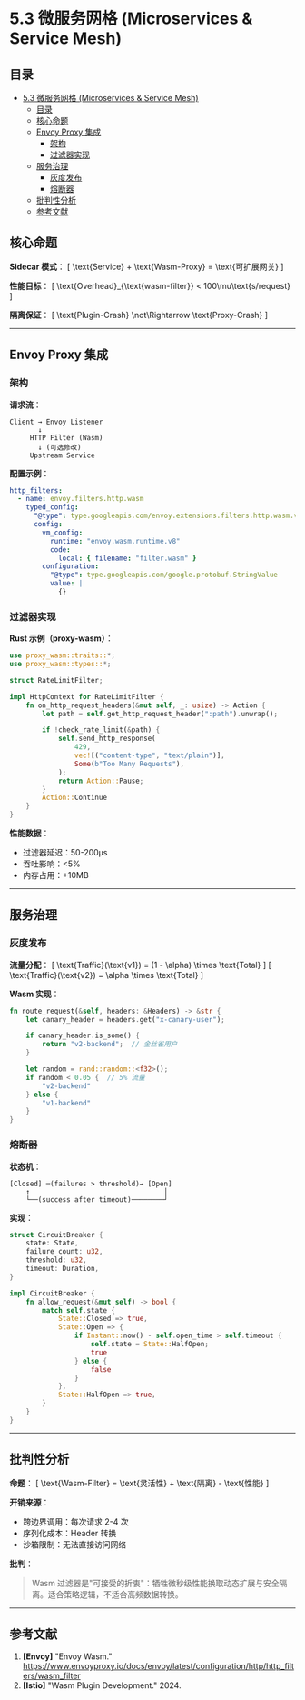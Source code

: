 # 5.3 微服务网格 (Microservices & Service Mesh)

## 目录

- [5.3 微服务网格 (Microservices \& Service Mesh)](#53-微服务网格-microservices--service-mesh)
  - [目录](#目录)
  - [核心命题](#核心命题)
  - [Envoy Proxy 集成](#envoy-proxy-集成)
    - [架构](#架构)
    - [过滤器实现](#过滤器实现)
  - [服务治理](#服务治理)
    - [灰度发布](#灰度发布)
    - [熔断器](#熔断器)
  - [批判性分析](#批判性分析)
  - [参考文献](#参考文献)

## 核心命题

**Sidecar 模式**：
\[
\text{Service} + \text{Wasm-Proxy} = \text{可扩展网关}
\]

**性能目标**：
\[
\text{Overhead}_{\text{wasm-filter}} < 100\mu\text{s/request}
\]

**隔离保证**：
\[
\text{Plugin-Crash} \not\Rightarrow \text{Proxy-Crash}
\]

---

## Envoy Proxy 集成

### 架构

**请求流**：

```
Client → Envoy Listener
       ↓
     HTTP Filter (Wasm)
       ↓ (可选修改)
     Upstream Service
```

**配置示例**：

```yaml
http_filters:
  - name: envoy.filters.http.wasm
    typed_config:
      "@type": type.googleapis.com/envoy.extensions.filters.http.wasm.v3.Wasm
      config:
        vm_config:
          runtime: "envoy.wasm.runtime.v8"
          code:
            local: { filename: "filter.wasm" }
        configuration:
          "@type": type.googleapis.com/google.protobuf.StringValue
          value: |
            {}
```

### 过滤器实现

**Rust 示例（proxy-wasm）**：

```rust
use proxy_wasm::traits::*;
use proxy_wasm::types::*;

struct RateLimitFilter;

impl HttpContext for RateLimitFilter {
    fn on_http_request_headers(&mut self, _: usize) -> Action {
        let path = self.get_http_request_header(":path").unwrap();

        if !check_rate_limit(&path) {
            self.send_http_response(
                429,
                vec![("content-type", "text/plain")],
                Some(b"Too Many Requests"),
            );
            return Action::Pause;
        }
        Action::Continue
    }
}
```

**性能数据**：

- 过滤器延迟：50-200μs
- 吞吐影响：<5%
- 内存占用：+10MB

---

## 服务治理

### 灰度发布

**流量分配**：
\[
\text{Traffic}(\text{v1}) = (1 - \alpha) \times \text{Total}
\]
\[
\text{Traffic}(\text{v2}) = \alpha \times \text{Total}
\]

**Wasm 实现**：

```rust
fn route_request(&self, headers: &Headers) -> &str {
    let canary_header = headers.get("x-canary-user");

    if canary_header.is_some() {
        return "v2-backend";  // 金丝雀用户
    }

    let random = rand::random::<f32>();
    if random < 0.05 {  // 5% 流量
        "v2-backend"
    } else {
        "v1-backend"
    }
}
```

### 熔断器

**状态机**：

```
[Closed] ─(failures > threshold)→ [Open]
    ↑                                 │
    └──(success after timeout)────────┘
```

**实现**：

```rust
struct CircuitBreaker {
    state: State,
    failure_count: u32,
    threshold: u32,
    timeout: Duration,
}

impl CircuitBreaker {
    fn allow_request(&mut self) -> bool {
        match self.state {
            State::Closed => true,
            State::Open => {
                if Instant::now() - self.open_time > self.timeout {
                    self.state = State::HalfOpen;
                    true
                } else {
                    false
                }
            },
            State::HalfOpen => true,
        }
    }
}
```

---

## 批判性分析

**命题**：
\[
\text{Wasm-Filter} = \text{灵活性} + \text{隔离} - \text{性能}
\]

**开销来源**：

- 跨边界调用：每次请求 2-4 次
- 序列化成本：Header 转换
- 沙箱限制：无法直接访问网络

**批判**：
> Wasm 过滤器是"可接受的折衷"：牺牲微秒级性能换取动态扩展与安全隔离。适合策略逻辑，不适合高频数据转换。

---

## 参考文献

1. **[Envoy]** "Envoy Wasm." https://www.envoyproxy.io/docs/envoy/latest/configuration/http/http_filters/wasm_filter
2. **[Istio]** "Wasm Plugin Development." 2024.
